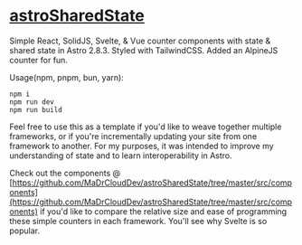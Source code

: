 # [astroSharedState](https://astrosharedstate.madr.io/)

Simple React, SolidJS, Svelte, &amp; Vue counter components with state &amp; shared state in Astro 2.8.3. Styled with TailwindCSS. Added an AlpineJS counter for fun.

Usage(npm, pnpm, bun, yarn):

```
npm i
npm run dev
npm run build
```

Feel free to use this as a template if you'd like to weave together multiple frameworks, or if you're incrementally updating your site from one framework to another. For my purposes, it was intended to improve my understanding of state and to learn interoperability in Astro.

Check out the components @ [https://github.com/MaDrCloudDev/astroSharedState/tree/master/src/components](https://github.com/MaDrCloudDev/astroSharedState/tree/master/src/components) if you'd like to compare the relative size and ease of programming these simple counters in each framework. You'll see why Svelte is so popular.
